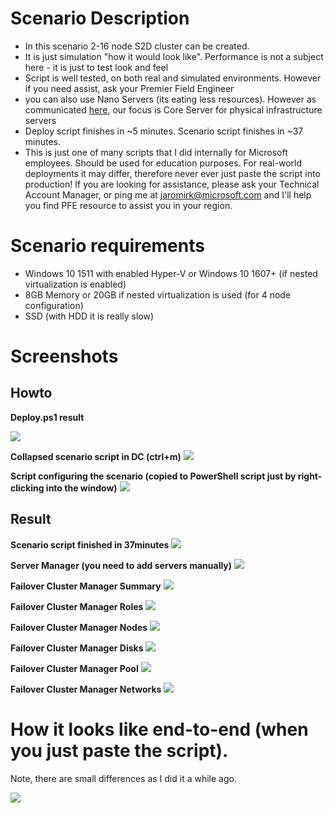 # Scenario Description

* In this scenario 2-16 node S2D cluster can be created.
* It is just simulation "how it would look like". Performance is not a subject here - it is just to test look and feel
* Script is well tested, on both real and simulated environments. However if you need assist, ask your Premier Field Engineer
* you can also use Nano Servers (its eating less resources). However as communicated [here](https://blogs.technet.microsoft.com/hybridcloud/2017/06/15/delivering-continuous-innovation-with-windows-server/), our focus is Core Server for physical infrastructure servers
* Deploy script finishes in ~5 minutes. Scenario script finishes in ~37 minutes.
* This is just one of many scripts that I did internally for Microsoft employees. Should be used for education purposes. For real-world deployments it may differ, therefore never ever just paste the script into production! If you are looking for assistance, please ask your Technical Account Manager, or ping me at jaromirk@microsoft.com and I'll help you find PFE resource to assist you in your region.

# Scenario requirements

* Windows 10 1511 with enabled Hyper-V or Windows 10 1607+ (if nested virtualization is enabled)
* 8GB Memory or 20GB if nested virtualization is used (for 4 node configuration)
* SSD (with HDD it is really slow)

# Screenshots

## Howto

**Deploy.ps1 result**

![](/Scenarios/S2D%20Hyperconverged/Screenshots/DeployResultOverview.png)

**Collapsed scenario script in DC (ctrl+m)**
![](/Scenarios/S2D%20Hyperconverged/Screenshots/CollapsedScenarioScriptInDC.png)

**Script configuring the scenario (copied to PowerShell script just by right-clicking into the window)**
![](/Scenarios/S2D%20Hyperconverged/Screenshots/ScenarioScriptPastedIntoPosh.png)

## Result

**Scenario script finished in 37minutes**
![](/Scenarios/S2D%20Hyperconverged/Screenshots/ScenarioScriptFinished.png)

**Server Manager (you need to add servers manually)**
![](/Scenarios/S2D%20Hyperconverged/Screenshots/ServerManager.png)

**Failover Cluster Manager Summary**
![](/Scenarios/S2D%20Hyperconverged/Screenshots/FailoverClusterManagerSummary.png)

**Failover Cluster Manager Roles**
![](/Scenarios/S2D%20Hyperconverged/Screenshots/FailoverClusterManagerRoles.png)

**Failover Cluster Manager Nodes**
![](/Scenarios/S2D%20Hyperconverged/Screenshots/FailoverClusterManagerNodes.png)

**Failover Cluster Manager Disks**
![](/Scenarios/S2D%20Hyperconverged/Screenshots/FailoverClusterManagerDisks.png)

**Failover Cluster Manager Pool**
![](/Scenarios/S2D%20Hyperconverged/Screenshots/FailoverClusterManagerPool.png)

**Failover Cluster Manager Networks**
![](/Scenarios/S2D%20Hyperconverged/Screenshots/FailoverClusterManagerNetworks.png)

# How it looks like end-to-end (when you just paste the script). 
Note, there are small differences as I did it a while ago.

![](/Scenarios/S2D%20Hyperconverged/Screenshots/s2d_Hyperconverged.gif)
